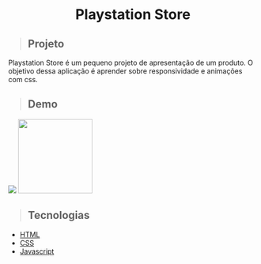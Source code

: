 <h1 align="center">Playstation Store</h1>

>## Projeto
Playstation Store é um pequeno projeto de apresentação de um produto. O objetivo dessa aplicação é aprender sobre responsividade e animações com css.
>## Demo
<img src="./img/PlaystationStore-Desktop.gif">
<img width="150px" src="./img/PlaystationStore-Mobile.gif">

>## Tecnologias
* [HTML]()
* [CSS]()
* [Javascript]()